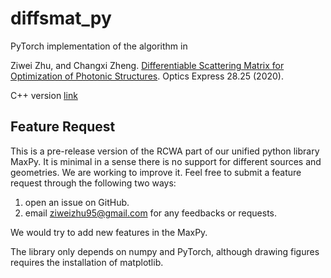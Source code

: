 # diffsmat_py
PyTorch implementation of the algorithm in

Ziwei Zhu, and Changxi Zheng. [Differentiable Scattering Matrix for Optimization of Photonic Structures](https://opg.optica.org/oe/fulltext.cfm?uri=oe-28-25-37773). Optics Express 28.25 (2020).


C++ version [link](https://github.com/Columbia-Computational-X-Lab/DiffSMat)

## Feature Request
This is a pre-release version of the RCWA part of our unified python library MaxPy. It is minimal in a sense there is no support for different sources and geometries. We are working to improve it. Feel free to submit a feature request through the following two ways:

1. open an issue on GitHub.
2. email ziweizhu95@gmail.com for any feedbacks or requests.

We would try to add new features in the MaxPy. 

The library only depends on numpy and PyTorch, although drawing figures requires the installation of matplotlib.